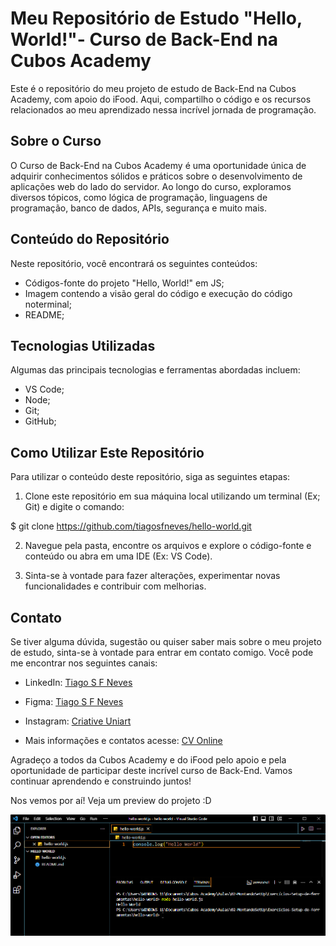 # Meu Repositório de Estudo "Hello, World!"- Curso de Back-End na Cubos Academy

Este é o repositório do meu projeto de estudo de Back-End na Cubos Academy, com apoio do iFood. Aqui, compartilho o código e os recursos relacionados ao meu aprendizado nessa incrível jornada de programação.

## Sobre o Curso

O Curso de Back-End na Cubos Academy é uma oportunidade única de adquirir conhecimentos sólidos e práticos sobre o desenvolvimento de aplicações web do lado do servidor. Ao longo do curso, exploramos diversos tópicos, como lógica de programação, linguagens de programação, banco de dados, APIs, segurança e muito mais.

## Conteúdo do Repositório

Neste repositório, você encontrará os seguintes conteúdos:

- Códigos-fonte do projeto "Hello, World!" em JS; 
- Imagem contendo a visão geral do código e execução do código noterminal;
- README;

## Tecnologias Utilizadas

Algumas das principais tecnologias e ferramentas abordadas incluem:

- VS Code;
- Node;
- Git;
- GitHub;

## Como Utilizar Este Repositório

Para utilizar o conteúdo deste repositório, siga as seguintes etapas:

1. Clone este repositório em sua máquina local utilizando um terminal (Ex; Git) e digite o comando:

  $ git clone https://github.com/tiagosfneves/hello-world.git


2. Navegue pela pasta, encontre os arquivos e explore o código-fonte e conteúdo ou abra em uma IDE (Ex: VS Code).

3. Sinta-se à vontade para fazer alterações, experimentar novas funcionalidades e contribuir com melhorias.

## Contato

Se tiver alguma dúvida, sugestão ou quiser saber mais sobre o meu projeto de estudo, sinta-se à vontade para entrar em contato comigo. Você pode me encontrar nos seguintes canais:

- LinkedIn: [Tiago S F Neves](https://www.linkedin.com/in/tiagosfneves)

- Figma: [Tiago S F Neves](https://www.figma.com/tiagosfneves)

- Instagram: [Criative Uniart](https://www.instagram.com/criativeuniart)

- Mais informações e contatos acesse: [CV Online](https://tiagosfneves.github.io/cvDevFrontEnd/)


Agradeço a todos da Cubos Academy e do iFood pelo apoio e pela oportunidade de participar deste incrível curso de Back-End. Vamos continuar aprendendo e construindo juntos!

Nos vemos por aí! Veja um preview do projeto :D

![preview](https://raw.githubusercontent.com/tiagosfneves/hello-world/main/assets/visaoCodigoTerminal.png)
